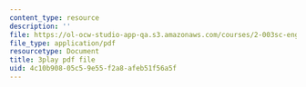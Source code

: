 ```yaml
---
content_type: resource
description: ''
file: https://ol-ocw-studio-app-qa.s3.amazonaws.com/courses/2-003sc-engineering-dynamics-fall-2011/4c10b90805c59e55f2a8afeb51f56a5f_jROTMB142T0.pdf
file_type: application/pdf
resourcetype: Document
title: 3play pdf file
uid: 4c10b908-05c5-9e55-f2a8-afeb51f56a5f
---
```

